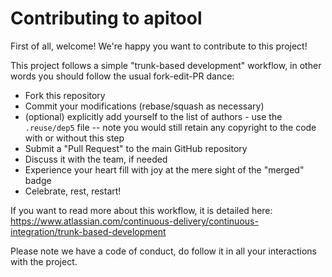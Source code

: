 # Contributing to apitool

First of all, welcome! We're happy you want to contribute to this project!

This project follows a simple "trunk-based development" workflow, in other words you should follow the usual fork-edit-PR dance:

- Fork this repository
- Commit your modifications (rebase/squash as necessary)
- (optional) explicitly add yourself to the list of authors - use the `.reuse/dep5` file -- note you would still retain any copyright to the code with or without this step
- Submit a "Pull Request" to the main GitHub repository
- Discuss it with the team, if needed
- Experience your heart fill with joy at the mere sight of the "merged" badge
- Celebrate, rest, restart!


If you want to read more about this workflow, it is detailed here:
https://www.atlassian.com/continuous-delivery/continuous-integration/trunk-based-development


Please note we have a code of conduct, do follow it in all your interactions with the project.

